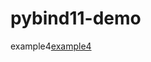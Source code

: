# pybind11-demo
 
example4[example4](https://charlottelive.github.io/pybind11-Chinese-docs/04.%E9%A6%96%E6%AC%A1%E5%B0%9D%E8%AF%95.html)
